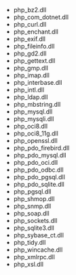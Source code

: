 <ul class="list-group ul-grid">
	<li class="list-group-item is-disabled">php_bz2.dll</li>
	<li class="list-group-item is-enabled">php_com_dotnet.dll</li>
	<li class="list-group-item is-enabled">php_curl.dll</li>
	<li class="list-group-item is-disabled">php_enchant.dll</li>
	<li class="list-group-item is-enabled">php_exif.dll</li>
	<li class="list-group-item is-enabled">php_fileinfo.dll</li>
	<li class="list-group-item is-enabled">php_gd2.dll</li>
	<li class="list-group-item is-enabled">php_gettext.dll</li>
	<li class="list-group-item is-disabled">php_gmp.dll</li>
	<li class="list-group-item is-enabled">php_imap.dll</li>
	<li class="list-group-item is-disabled">php_interbase.dll</li>
	<li class="list-group-item is-enabled">php_intl.dll</li>
	<li class="list-group-item is-disabled">php_ldap.dll</li>
	<li class="list-group-item is-enabled">php_mbstring.dll</li>
	<li class="list-group-item is-enabled">php_mysql.dll</li>
	<li class="list-group-item is-enabled">php_mysqli.dll</li>
	<li class="list-group-item is-disabled">php_oci8.dll</li>
	<li class="list-group-item is-disabled">php_oci8_11g.dll</li>
	<li class="list-group-item is-enabled">php_openssl.dll</li>
	<li class="list-group-item is-disabled">php_pdo_firebird.dll</li>
	<li class="list-group-item is-enabled">php_pdo_mysql.dll</li>
	<li class="list-group-item is-disabled">php_pdo_oci.dll</li>
	<li class="list-group-item is-disabled">php_pdo_odbc.dll</li>
	<li class="list-group-item is-disabled">php_pdo_pgsql.dll</li>
	<li class="list-group-item is-enabled">php_pdo_sqlite.dll</li>
	<li class="list-group-item is-disabled">php_pgsql.dll</li>
	<li class="list-group-item is-disabled">php_shmop.dll</li>
	<li class="list-group-item is-disabled">php_snmp.dll</li>
	<li class="list-group-item is-enabled">php_soap.dll</li>
	<li class="list-group-item is-enabled">php_sockets.dll</li>
	<li class="list-group-item is-disabled">php_sqlite3.dll</li>
	<li class="list-group-item is-disabled">php_sybase_ct.dll</li>
	<li class="list-group-item is-enabled">php_tidy.dll</li>
	<li class="list-group-item is-enabled">php_wincache.dll</li>
	<li class="list-group-item is-enabled">php_xmlrpc.dll</li>
	<li class="list-group-item is-disabled">php_xsl.dll</li>
</ul>
